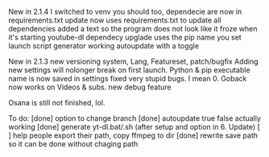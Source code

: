 New in 2.1.4
I switched to venv you should too,
dependecie are now in requirements.txt
update now uses requirements.txt to update all dependencies
added a text so the program does not look like it froze when it's starting youtube-dl
dependecy upglade uses the pip name you set
launch script generator
working autoupdate with a toggle

New in 2.1.3
new versioning system, Lang, Featureset, patch/bugfix
Adding new settings will nolonger break on first launch.
Python & pip executable name is now saved in settings
fixed very stupid bugs. I mean 0. Goback now works on Videos & subs.
new debug feature

Osana is still not finished, lol.

To do:
        [done] option to change branch
        [done] autoupdate true false actually working
        [done] generate yt-dl.bat/.sh (after setup and option in 6. Update)
        [    ] help people export their path, copy ffmpeg to dir
        [done] rewrite save path so it can be done without chaging path